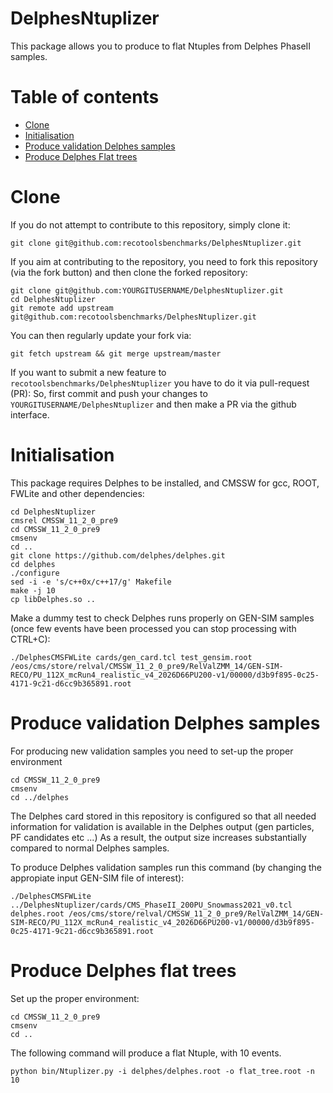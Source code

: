DelphesNtuplizer
=============

This package allows you to produce to flat Ntuples from Delphes PhaseII samples.

Table of contents
=================
  * [Clone](#clone)
  * [Initialisation](#initilisation)
  * [Produce validation Delphes samples](#producing-delphes)
  * [Produce Delphes Flat trees](#producing-flatrees)


Clone 
=====

If you do not attempt to contribute to this repository, simply clone it:
```
git clone git@github.com:recotoolsbenchmarks/DelphesNtuplizer.git
```

If you aim at contributing to the repository, you need to fork this repository (via the fork button) and then clone the forked repository:
```
git clone git@github.com:YOURGITUSERNAME/DelphesNtuplizer.git
cd DelphesNtuplizer
git remote add upstream git@github.com:recotoolsbenchmarks/DelphesNtuplizer.git
```
You can then regularly update your fork via:
```
git fetch upstream && git merge upstream/master
```

If you want to submit a new feature to ```recotoolsbenchmarks/DelphesNtuplizer``` you have to do it via pull-request (PR):
So, first commit and push your changes to ```YOURGITUSERNAME/DelphesNtuplizer``` and then make a PR via the github interface. 


Initialisation
==============

This package requires Delphes to be installed, and CMSSW for gcc, ROOT, FWLite and other dependencies:

```
cd DelphesNtuplizer
cmsrel CMSSW_11_2_0_pre9
cd CMSSW_11_2_0_pre9
cmsenv
cd ..
git clone https://github.com/delphes/delphes.git
cd delphes
./configure
sed -i -e 's/c++0x/c++17/g' Makefile
make -j 10
cp libDelphes.so ..
```
Make a dummy test to check Delphes runs properly on GEN-SIM samples (once few events have been processed you can stop processing with CTRL+C):

```
./DelphesCMSFWLite cards/gen_card.tcl test_gensim.root /eos/cms/store/relval/CMSSW_11_2_0_pre9/RelValZMM_14/GEN-SIM-RECO/PU_112X_mcRun4_realistic_v4_2026D66PU200-v1/00000/d3b9f895-0c25-4171-9c21-d6cc9b365891.root
```

Produce validation Delphes samples 
===================================

For producing new validation samples you need to set-up the proper environment

```
cd CMSSW_11_2_0_pre9
cmsenv
cd ../delphes
```

The Delphes card stored in this repository is configured so that all needed information for validation is available in the Delphes output (gen particles, PF candidates etc ...)
As a result, the output size increases substantially compared to normal Delphes samples. 

To produce Delphes validation samples run this command (by changing the appropiate input GEN-SIM file of interest): 

```
./DelphesCMSFWLite ../DelphesNtuplizer/cards/CMS_PhaseII_200PU_Snowmass2021_v0.tcl delphes.root /eos/cms/store/relval/CMSSW_11_2_0_pre9/RelValZMM_14/GEN-SIM-RECO/PU_112X_mcRun4_realistic_v4_2026D66PU200-v1/00000/d3b9f895-0c25-4171-9c21-d6cc9b365891.root
```

Produce Delphes flat trees
==========================

Set up the proper environment:

```
cd CMSSW_11_2_0_pre9
cmsenv
cd ..
```

The following command will produce a flat Ntuple, with 10 events.

``` 
python bin/Ntuplizer.py -i delphes/delphes.root -o flat_tree.root -n 10
```
